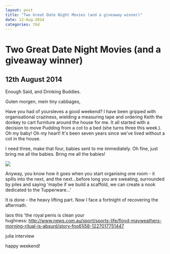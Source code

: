 ```yaml
---
layout: post
title: "Two Great Date Night Movies (and a giveaway winner)"
date: 12-Aug-2014
categories: tbd
---
```


# Two Great Date Night Movies (and a giveaway winner)

## 12th August 2014

Enough Said,   and Drinking Buddies.

Guten morgen,   mein tiny cabbages,

Have you had of yoursleves a good weekend? I have been gripped with organisational craziness, wielding a measuring tape and ordering Keith the donkey to cart furniture around the house for me. It all started with a decision to move Pudding from a cot to a bed (she turns three this week.). Oh my baby! Oh my heart! It's been seven years since we've lived without a cot in the house.

I need three, make that four, babies sent to me immediately. Oh fine, just bring me all the babies. Bring me all the babies!

<img class="photo-horiz" src="https://scontent-b-lax.xx.fbcdn.net/hphotos-xfp1/t1.0-9/p526x296/10584107_10152690006511869_5622747307038048979_n.jpg" />

Anyway, you know how it goes when you start organising one room - it spills into the next, and the next...before long you are sweating, surrounded by piles and saying 'maybe if we build a scaffold, we can create a nook dedicated to the Tupperware...'

It is done - the heavy lifting part. Now I face a fortnight of recovering the aftermath.

 

 

laos this 'the royal penis is clean your hughness: http://www.news.com.au/sport/sports-life/floyd-mayweathers-morning-ritual-is-absurd/story-fno61i58-1227017751447

 

julia interview

happy weekend!
